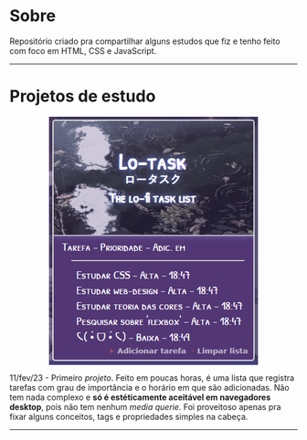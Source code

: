 # Sobre
Repositório criado pra compartilhar alguns estudos que fiz e tenho feito com foco em HTML, CSS e JavaScript.

***

# Projetos de estudo

<a href="https://jjuniorbrasil.github.io/projetinhos-front/Lo-task/" style="text-align: center; display: block;">
  <img style="margin: auto; display: block;" src="Lo-task/assets/Screenshot_1.png" alt="Lo-task thumb">
</a>

11/fev/23 - Primeiro *projeto*. Feito em poucas horas, é uma lista que registra tarefas com grau de importância e o horário em que são adicionadas. Não tem nada complexo e **só é estéticamente aceitável em navegadores desktop**, pois não tem nenhum *media querie*. Foi proveitoso apenas pra fixar alguns conceitos, tags e propriedades simples na cabeça.

***
